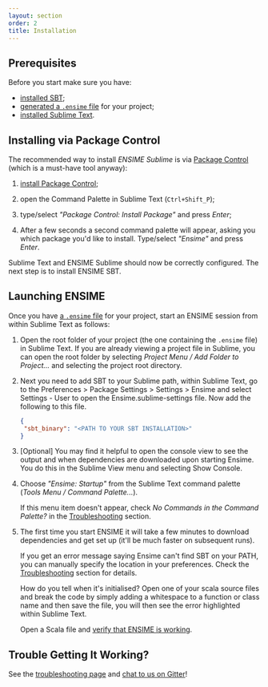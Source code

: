 ```yaml
---
layout: section
order: 2
title: Installation
---
```


## Prerequisites

Before you start make sure you have:

- [installed SBT][sbt];
- [generated a `.ensime` file][ensimeConfig] for your project;
- [installed Sublime Text][sublime].

## Installing via Package Control

The recommended way to install *ENSIME Sublime* is via [Package Control][package-control] (which is a must-have tool anyway):

1. [install Package Control][package-control-install];

2. open the Command Palette in Sublime Text (`Ctrl+Shift_P`);

3. type/select *"Package Control: Install Package"* and press *Enter*;

4. After a few seconds a second command palette will appear, asking you which package you'd like to install. Type/select *"Ensime"* and press *Enter*.

Sublime Text and ENSIME Sublime should now be correctly configured. The next step is to install ENSIME SBT.

## Launching ENSIME

Once you have [a `.ensime` file][ensimeConfig] for your project, start an ENSIME session from within Sublime Text as follows:

1. Open the root folder of your project (the one containing the `.ensime` file) in Sublime Text. If you are already viewing a project file in Sublime, you can open the root folder by selecting *Project Menu / Add Folder to Project...* and selecting the project root directory.

2. Next you need to add SBT to your Sublime path, within Sublime Text, go to the Preferences > Package Settings > Settings > Ensime and select Settings - User to open the Ensime.sublime-settings file. Now add the following to this file.
   ```json
   {
	"sbt_binary": "<PATH TO YOUR SBT INSTALLATION>"
   }
   ```
3. [Optional] You may find it helpful to open the console view to see the output and when dependencies are downloaded upon starting Ensime. You do this in the Sublime View menu and selecting Show Console.

4. Choose *"Ensime: Startup"* from the Sublime Text command palette (*Tools Menu / Command Palette...*).

   If this menu item doesn't appear, check *No Commands in the Command Palette?* in the [Troubleshooting][troubleshooting] section.
   
5. The first time you start ENSIME it will take a few minutes to download dependencies and get set up (it'll be much faster on subsequent runs).

   If you get an error message saying Ensime can't find SBT on your PATH, you can manually specify the location in your preferences. Check the [Troubleshooting][troubleshooting] section for details.

   How do you tell when it's initialised?
   Open one of your scala source files and break the code by simply adding a whitespace to a function or class name and then save the file, you will then see the error highlighted within Sublime Text.

   Open a Scala file and [verify that ENSIME is working][features].

## Trouble Getting It Working?

See the [troubleshooting page][troubleshooting] and [chat to us on Gitter][gitter]!



[features]: ../features
[ensimeConfig]: /build_tools/sbt/
[gitter]: https://gitter.im/ensime/ensime-sublime
[sbt]: http://www.scala-sbt.org/download.html
[sublime]: http://sublimetext.com
[troubleshooting]: ../troubleshooting
[package-control]: https://packagecontrol.io/packages/Ensime
[package-control-install]: https://packagecontrol.io/installation

